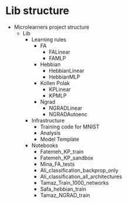 # Lib structure
- Microlearners project structure
	- Lib
		- Learning rules
			- FA
				- FALinear
				- FAMLP
			- Hebbian
				- HebbianLinear
				- HebbianMLP
			- Kollen Polak
				- KPLinear
				- KPMLP
			- Ngrad
				- NGRADLinear
				- NGRADAutoenc
		- Infrastructure
			- Training code for MNIST
			- Analysis
			- Model Template
		- Notebooks
			- Fatemeh_KP_train
			- Fatemeh_KP_sandbox
			- Mina_FA_tests
			- Ali_classification_backprop_only
			- Ali_classification_all_architectures
			- Tamaz_Train_1000_networks
			- Safa_hebbian_train
			- Tamaz_NGRAD_train
